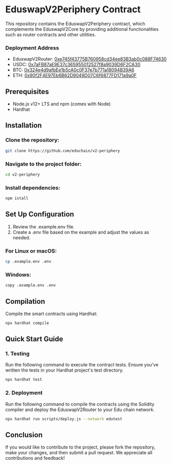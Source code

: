 # EduswapV2Periphery Contract

This repository contains the EduswapV2Periphery contract, which complements the EduswapV2Core by providing additional functionalities such as router contracts and other utilities.

### Deployment Address

- EduswapV2Router: [0xe745f43775B760958cd34ee83B3ab0c088F74630](https://opencampus-codex.blockscout.com/address/0xe745f43775B760958cd34ee83B3ab0c088F74630)
- USDC: [0x7aFB87aE9E37c365955012527f8a9039D6F2CA30](https://opencampus-codex.blockscout.com/address/0x7aFB87aE9E37c365955012527f8a9039D6F2CA30)
- BTC: [0x324e4d9afbEe1b5cA0c0F37e7b771a18094B39A6](https://opencampus-codex.blockscout.com/address/0x324e4d9afbEe1b5cA0c0F37e7b771a18094B39A6)
- ETH: [0x90f2F4E97Eb6B62D9049D07C6f6877FD171a9a0F](https://opencampus-codex.blockscout.com/address/0x90f2F4E97Eb6B62D9049D07C6f6877FD171a9a0F)

## Prerequisites

- Node.js v12+ LTS and npm (comes with Node)
- Hardhat

## Installation

### Clone the repository:

```bash
git clone https://github.com/educhain/v2-periphery
```

### Navigate to the project folder:

```bash
cd v2-periphery
```

### Install dependencies:

```bash
npm istall
```

## Set Up Configuration

1. Review the .example.env file.
2. Create a .env file based on the example and adjust the values as needed.

### For Linux or macOS:

```bash
cp .example.env .env
```

### Windows:

```bash
copy .example.env .env
```

## Compilation

Compile the smart contracts using Hardhat:

```bash
npx hardhat compile
```

## Quick Start Guide

### 1. Testing

Run the following command to execute the contract tests. Ensure you've written the tests in your Hardhat project's test directory.

```bash
npx hardhat test
```

### 2. Deployment

Run the following command to compile the contracts using the Solidity compiler and deploy the EduswapV2Router to your Edu chain network.

```bash
npx hardhat run scripts/deploy.js --network edutest
```

## Conclusion

If you would like to contribute to the project, please fork the repository, make your changes, and then submit a pull request. We appreciate all contributions and feedback!
